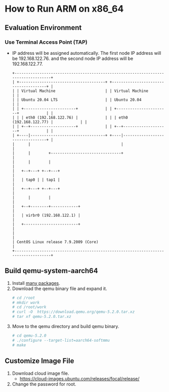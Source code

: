 # How to Run ARM on x86_64
## Evaluation Environment
### Use Terminal Access Point (TAP)
- IP address will be assigned automatically. The first node IP address will be 192.168.122.76. and the second node IP address will be 192.168.122.77.
  ```
  +-----------------------------------------------------------------------------------+
  | +--------------------------------------+ +--------------------------------------+ |
  | | Virtual Machine                      | | Virtual Machine                      | |
  | | Ubuntu 20.04 LTS                     | | Ubuntu 20.04                         | |
  | | +-----------------------+            | | +-----------------------+            | |
  | | | eth0 (192.168.122.76) |            | | | eth0 (192.168.122.77) |            | |
  | | +--+--------------------+            | | +--+--------------------+            | |
  | +----|---------------------------------+ +----|---------------------------------+ |
  |      |                                        |                                   |
  |      |        +-------------------------------+                                   |
  |      |        |                                                                   |
  |   +--+---+ +--+---+                                                               |
  |   | tap0 | | tap1 |                                                               |
  |   +--+---+ +--+---+                                                               |
  |      |        |                                                                   |
  |   +--+--------+------------+                                                      |
  |   | virbr0 (192.168.122.1) |                                                      |
  |   +------------------------+                                                      |
  |                                                                                   |
  | CentOS Linux release 7.9.2009 (Core)                                              |
  +-----------------------------------------------------------------------------------+
  ```

## Build qemu-system-aarch64
1. Install [many packages](https://github.com/EXPRESSCLUSTER/QEMU/blob/master/HowToRunPOWER9onX86_64.md#build-qemu-system-ppc64).
1. Download the qemu binary file and expand it.
   ```sh
   # cd /root
   # mkdir work
   # cd /root/work
   # curl -O  https://download.qemu.org/qemu-5.2.0.tar.xz
   # tar xf qemu-5.2.0.tar.xz
   ```
1. Move to the qemu directory and build qemu binary.
   ```sh
   # cd qemu-5.2.0
   # ./configure --target-list=aarch64-softmmu
   # make
   ```
## Customize Image File
1. Download cloud image file.
   - https://cloud-images.ubuntu.com/releases/focal/release/
1. Change the password for root.

